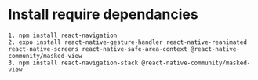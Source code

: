# Install require dependancies
    1. npm install react-navigation
    2. expo install react-native-gesture-handler react-native-reanimated react-native-screens react-native-safe-area-context @react-native-community/masked-view
    3. npm install react-navigation-stack @react-native-community/masked-view